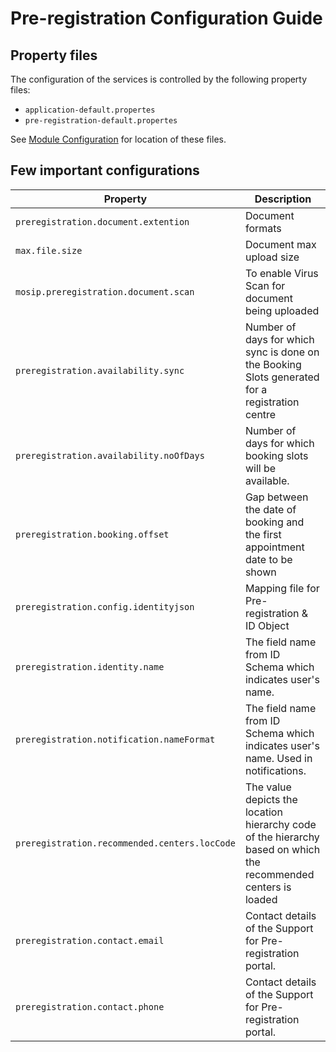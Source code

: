 # Pre-registration Configuration Guide

## Property files
The configuration of the services is controlled by the following property files:
* `application-default.propertes`
* `pre-registration-default.propertes`

See [Module Configuration](https://docs.mosip.io/1.2.0/modules/module-configuration) for location of these files.

## Few important configurations
|Property|Description|
|---|---|
|`preregistration.document.extention`|Document formats|
|`max.file.size`|Document max upload size|
|`mosip.preregistration.document.scan`|To enable Virus Scan for document being uploaded|
|`preregistration.availability.sync`|Number  of days for which sync is done on the Booking Slots generated for a registration centre|
|`preregistration.availability.noOfDays`|Number of days for which booking slots will be available.|
|`preregistration.booking.offset`|Gap between the date of booking and the first appointment date to be shown|
|`preregistration.config.identityjson`|Mapping file for Pre-registration & ID Object|
|`preregistration.identity.name`|The field name from ID Schema which indicates user's name.|
|`preregistration.notification.nameFormat`|The field name from ID Schema which indicates user's name. Used in notifications.|
|`preregistration.recommended.centers.locCode`|The value depicts the location hierarchy code of the hierarchy based on which the recommended centers is loaded|
|`preregistration.contact.email`|Contact details of the Support for Pre-registration portal.|
|`preregistration.contact.phone`|Contact details of the Support for Pre-registration portal.|

